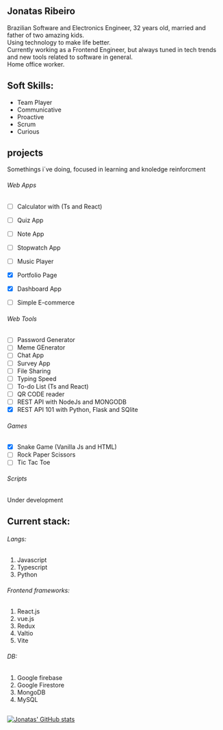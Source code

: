 ## **Jonatas Ribeiro**

Brazilian Software and Electronics Engineer, 32 years old, married and father of two amazing kids. <br/>
Using technology to make life better. <br/>
Currently working as a Frontend Engineer, but always tuned in tech trends and new tools related to software in general. <br/>
Home office worker.

## Soft Skills:
- Team Player
- Communicative
- Proactive
- Scrum
- Curious

## projects
Somethings i´ve doing, focused in learning and knoledge reinforcment
###### Web Apps
- [ ] Calculator with (Ts and React)
- [ ] Quiz App
- [ ] Note App
- [ ] Stopwatch App
- [ ] Music Player
- [X] Portfolio Page
- [X] Dashboard App
- [ ] Simple E-commerce


###### Web Tools
- [ ] Password Generator
- [ ] Meme GEnerator
- [ ] Chat App
- [ ] Survey App
- [ ] File Sharing
- [ ] Typing Speed
- [ ] To-do List (Ts and React)
- [ ] QR CODE reader
- [ ] REST API with NodeJs and MONGODB
- [X] REST API 101 with Python, Flask and SQlite  

###### Games
- [X] Snake Game (Vanilla Js and HTML)
- [ ] Rock Paper Scissors
- [ ] Tic Tac Toe 

###### Scripts
Under development

## Current stack:
###### Langs: 
1. Javascript
2. Typescript
3. Python

###### Frontend frameworks:
1. React.js
2. vue.js
3. Redux
4. Valtio
5. Vite

###### DB:
1. Google firebase
2. Google Firestore
3. MongoDB
4. MySQL

## 
[![Jonatas' GitHub stats](https://github-readme-stats.vercel.app/api?username=jonriber&count_private=true&show_icons=true&theme=tokyonight&hide=contribs,prs)](https://github.com/anuraghazra/github-readme-stats)
